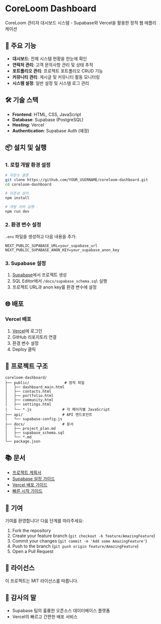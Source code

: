 # CoreLoom Dashboard

CoreLoom 관리자 대시보드 시스템 - Supabase와 Vercel을 활용한 정적 웹 애플리케이션

## 🚀 주요 기능

- **대시보드**: 전체 시스템 현황을 한눈에 확인
- **연락처 관리**: 고객 문의사항 관리 및 상태 추적
- **포트폴리오 관리**: 프로젝트 포트폴리오 CRUD 기능
- **커뮤니티 관리**: 게시글 및 커뮤니티 활동 모니터링
- **시스템 설정**: 일반 설정 및 시스템 로그 관리

## 🛠 기술 스택

- **Frontend**: HTML, CSS, JavaScript
- **Database**: Supabase (PostgreSQL)
- **Hosting**: Vercel
- **Authentication**: Supabase Auth (예정)

## 📦 설치 및 실행

### 1. 로컬 개발 환경 설정

```bash
# 저장소 클론
git clone https://github.com/YOUR_USERNAME/coreloom-dashboard.git
cd coreloom-dashboard

# 의존성 설치
npm install

# 개발 서버 실행
npm run dev
```

### 2. 환경 변수 설정

`.env` 파일을 생성하고 다음 내용을 추가:

```env
NEXT_PUBLIC_SUPABASE_URL=your_supabase_url
NEXT_PUBLIC_SUPABASE_ANON_KEY=your_supabase_anon_key
```

### 3. Supabase 설정

1. [Supabase](https://supabase.com)에서 프로젝트 생성
2. SQL Editor에서 `/docs/supabase_schema.sql` 실행
3. 프로젝트 URL과 anon key를 환경 변수에 설정

## 🌐 배포

### Vercel 배포

1. [Vercel](https://vercel.com)에 로그인
2. GitHub 리포지토리 연결
3. 환경 변수 설정
4. Deploy 클릭

## 📁 프로젝트 구조

```
coreloom-dashboard/
├── public/                # 정적 파일
│   ├── dashboard_main.html
│   ├── contacts.html
│   ├── portfolio.html
│   ├── community.html
│   ├── settings.html
│   └── *.js              # 각 페이지별 JavaScript
├── api/                  # API 엔드포인트
│   └── supabase-config.js
├── docs/                 # 문서
│   ├── project_plan.md
│   ├── supabase_schema.sql
│   └── *.md
└── package.json
```

## 📚 문서

- [프로젝트 계획서](docs/project_plan.md)
- [Supabase 설정 가이드](docs/supabase_setup_guide.md)
- [Vercel 배포 가이드](docs/vercel_deployment_guide.md)
- [빠른 시작 가이드](QUICKSTART.md)

## 🤝 기여

기여를 환영합니다! 다음 단계를 따라주세요:

1. Fork the repository
2. Create your feature branch (`git checkout -b feature/AmazingFeature`)
3. Commit your changes (`git commit -m 'Add some AmazingFeature'`)
4. Push to the branch (`git push origin feature/AmazingFeature`)
5. Open a Pull Request

## 📝 라이선스

이 프로젝트는 MIT 라이선스를 따릅니다.

## 🙏 감사의 말

- Supabase 팀의 훌륭한 오픈소스 데이터베이스 플랫폼
- Vercel의 빠르고 간편한 배포 서비스
